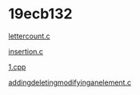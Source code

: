 # 19ecb132
[lettercount.c](https://github.com/saikrishnapeddinti/19ecb132/blob/main/01_letter_count.c)

[insertion.c](https://github.com/saikrishnapeddinti/19ecb132/blob/main/02_insertion_sort.c)

[1.cpp](https://github.com/saikrishnapeddinti/19ecb132/blob/main/1.cpp)

[addingdeletingmodifyinganelement.c](https://github.com/saikrishnapeddinti/19ecb132/blob/main/ADDING%2CDELETING%2CMODIFYING%2CANELEMENTINSINGLELINKEDLIST.C)
